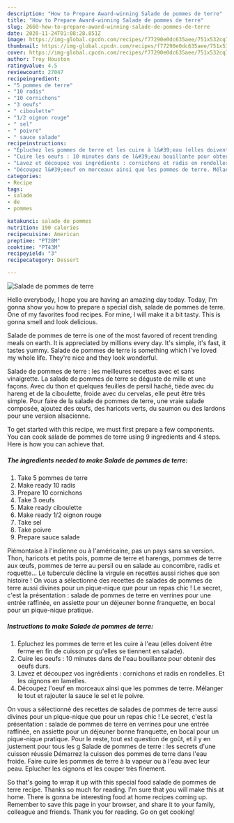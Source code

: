 ```yaml
---
description: "How to Prepare Award-winning Salade de pommes de terre"
title: "How to Prepare Award-winning Salade de pommes de terre"
slug: 2660-how-to-prepare-award-winning-salade-de-pommes-de-terre
date: 2020-11-24T01:08:28.851Z
image: https://img-global.cpcdn.com/recipes/f77290e0dc635aee/751x532cq70/salade-de-pommes-de-terre-photo-principale-de-la-recette.jpg
thumbnail: https://img-global.cpcdn.com/recipes/f77290e0dc635aee/751x532cq70/salade-de-pommes-de-terre-photo-principale-de-la-recette.jpg
cover: https://img-global.cpcdn.com/recipes/f77290e0dc635aee/751x532cq70/salade-de-pommes-de-terre-photo-principale-de-la-recette.jpg
author: Troy Houston
ratingvalue: 4.5
reviewcount: 27047
recipeingredient:
- "5 pommes de terre"
- "10 radis"
- "10 cornichons"
- "3 oeufs"
- " ciboulette"
- "1/2 oignon rouge"
- " sel"
- " poivre"
- " sauce salade"
recipeinstructions:
- "Épluchez les pommes de terre et les cuire à l&#39;eau (elles doivent être ferme en fin de cuisson pr qu&#39;elles se tiennent en salade)."
- "Cuire les oeufs : 10 minutes dans de l&#39;eau bouillante pour obtenir des oeufs durs."
- "Lavez et découpez vos ingrédients : cornichons et radis en rondelles. Et les oignons en lamelles."
- "Découpez l&#39;oeuf en morceaux ainsi que les pommes de terre. Mélanger le tout et rajouter la sauce le sel et le poivre."
categories:
- Recipe
tags:
- salade
- de
- pommes

katakunci: salade de pommes 
nutrition: 190 calories
recipecuisine: American
preptime: "PT28M"
cooktime: "PT43M"
recipeyield: "3"
recipecategory: Dessert

---
```



![Salade de pommes de terre](https://img-global.cpcdn.com/recipes/f77290e0dc635aee/751x532cq70/salade-de-pommes-de-terre-photo-principale-de-la-recette.jpg)

Hello everybody, I hope you are having an amazing day today. Today, I'm gonna show you how to prepare a special dish, salade de pommes de terre. One of my favorites food recipes. For mine, I will make it a bit tasty. This is gonna smell and look delicious.

Salade de pommes de terre is one of the most favored of recent trending meals on earth. It is appreciated by millions every day. It's simple, it's fast, it tastes yummy. Salade de pommes de terre is something which I've loved my whole life. They're nice and they look wonderful.

Salade de pommes de terre : les meilleures recettes avec et sans vinaigrette. La salade de pommes de terre se déguste de mille et une façons. Avec du thon et quelques feuilles de persil haché, tiède avec du hareng et de la ciboulette, froide avec du cervelas, elle peut être très simple. Pour faire de la salade de pommes de terre, une vraie salade composée, ajoutez des œufs, des haricots verts, du saumon ou des lardons pour une version alsacienne.


To get started with this recipe, we must first prepare a few components. You can cook salade de pommes de terre using 9 ingredients and 4 steps. Here is how you can achieve that.

<!--inarticleads1-->

##### The ingredients needed to make Salade de pommes de terre:

1. Take 5 pommes de terre
1. Make ready 10 radis
1. Prepare 10 cornichons
1. Take 3 oeufs
1. Make ready  ciboulette
1. Make ready 1/2 oignon rouge
1. Take  sel
1. Take  poivre
1. Prepare  sauce salade


Piémontaise à l&#39;indienne ou à l&#39;américaine, pas un pays sans sa version. Thon, haricots et petits pois, pomme de terre et harengs, pommes de terre aux œufs, pommes de terre au persil ou en salade au concombre, radis et roquette… Le tubercule décline la virgule en recettes aussi riches que son histoire ! On vous a sélectionné des recettes de salades de pommes de terre aussi divines pour un pique-nique que pour un repas chic ! Le secret, c&#39;est la présentation : salade de pommes de terre en verrines pour une entrée raffinée, en assiette pour un déjeuner bonne franquette, en bocal pour un pique-nique pratique. 

<!--inarticleads2-->

##### Instructions to make Salade de pommes de terre:

1. Épluchez les pommes de terre et les cuire à l&#39;eau (elles doivent être ferme en fin de cuisson pr qu&#39;elles se tiennent en salade).
1. Cuire les oeufs : 10 minutes dans de l&#39;eau bouillante pour obtenir des oeufs durs.
1. Lavez et découpez vos ingrédients : cornichons et radis en rondelles. Et les oignons en lamelles.
1. Découpez l&#39;oeuf en morceaux ainsi que les pommes de terre. Mélanger le tout et rajouter la sauce le sel et le poivre.


On vous a sélectionné des recettes de salades de pommes de terre aussi divines pour un pique-nique que pour un repas chic ! Le secret, c&#39;est la présentation : salade de pommes de terre en verrines pour une entrée raffinée, en assiette pour un déjeuner bonne franquette, en bocal pour un pique-nique pratique. Pour le reste, tout est question de goût, et il y en justement pour tous les g Salade de pommes de terre : les secrets d&#39;une cuisson réussie Démarrez la cuisson des pommes de terre dans l&#39;eau froide. Faire cuire les pommes de terre à la vapeur ou à l&#39;eau avec leur peau. Eplucher les oignons et les couper très finement. 

So that's going to wrap it up with this special food salade de pommes de terre recipe. Thanks so much for reading. I'm sure that you will make this at home. There is gonna be interesting food at home recipes coming up. Remember to save this page in your browser, and share it to your family, colleague and friends. Thank you for reading. Go on get cooking!
